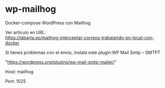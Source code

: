 # wp-mailhog
Docker-compose WordPress con Mailhog

Ver artículo en URL:  
https://labarta.es/mailhog-interceptar-correos-trabajando-en-local-con-docker

Si tienes problemas con el envio, instala este plugin:WP Mail Smtp – SMTP7

"https://wordpress.org/plugins/wp-mail-smtp-mailer/"

Host: mailhog

Port: 1025
